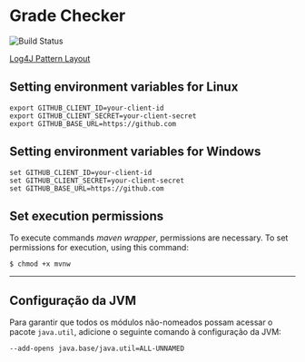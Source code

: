 # Grade Checker

![Build Status](https://github.com/professor-enoqueleal/grade-checker/actions/workflows/maven.yml/badge.svg)

[Log4J Pattern Layout](https://logging.apache.org/log4j/1.2/apidocs/org/apache/log4j/PatternLayout.html)

## Setting environment variables for Linux

```shell
export GITHUB_CLIENT_ID=your-client-id
export GITHUB_CLIENT_SECRET=your-client-secret
export GITHUB_BASE_URL=https://github.com
```

## Setting environment variables for Windows

```shell
set GITHUB_CLIENT_ID=your-client-id
set GITHUB_CLIENT_SECRET=your-client-secret
set GITHUB_BASE_URL=https://github.com
```

## Set execution permissions

To execute commands *maven wrapper*, permissions are necessary. To set permissions for execution, using this command:

```shell
$ chmod +x mvnw
```

---

## Configuração da JVM

Para garantir que todos os módulos não-nomeados possam acessar o pacote `java.util`, adicione o 
seguinte comando à configuração da JVM:

```
--add-opens java.base/java.util=ALL-UNNAMED
```
